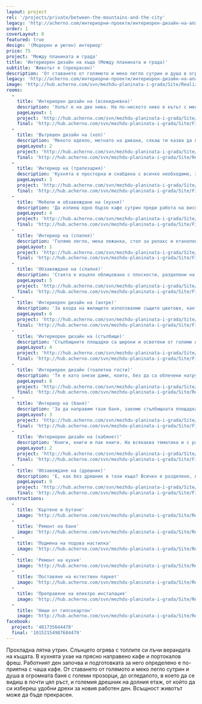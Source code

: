 ```yaml
---
layout: project
rel: '/projects/private/between-the-mountains-and-the-city'
legacy: 'http://acherno.com/интериорни-проекти/интериорен-дизайн-на-апартаменти/планината-и-града/интериорен-дизайн.html'
order: 1
coverLayout: 8
featured: true
design: '(Модерен и уютен) интериор'
price: 75
project: 'Между планината и града'
title: 'Интериорен дизайн на къща (Между планината и града)'
subtitle: 'Животът е (прекрасен)'
description: 'От ставането от голямото и меко легло сутрин и душа в огромната баня с големи прозорци, до огледалото, в което да се видиш в почти цял ръст, и големия дрешник на долния етаж, от който да си избереш удобни дрехи за новия работен ден.'
legacy: 'http://acherno.com/интериорни-проекти/интериорен-дизайн-на-апартаменти/планината-и-града/интериорен-дизайн.html'
image: 'http://hub.acherno.com/svn/mezhdu-planinata-i-grada/Site/Realizacia/31.jpg'
rooms:
  -
    title: 'Интериорен дизайн на (всекидневна)'
    description: 'Холът е на две нива. На по-ниското ниво е кътът с меката мебел, големият телевизор и камината за студените зимни вечери. Изкуствено създадените обеми обгръщат двустранната ъглова камина и създават още едно ниво с продълговата ниша, която е облицована с релефен камък.'
    pageLayout: 1
    project: 'http://hub.acherno.com/svn/mezhdu-planinata-i-grada/Site/3D/01-h_f.jpg'
    final: 'http://hub.acherno.com/svn/mezhdu-planinata-i-grada/Site/Finalni/01_snimka.jpg'
  -
    title: 'Вътрешен дизайн на (хол)'
    description: 'Мекото одеяло, метнато на дивана, сякаш ти казва да полегнеш с хубава книга в ръка и да забравиш за целия свят около себе си.'
    pageLayout: 2
    project: 'http://hub.acherno.com/svn/mezhdu-planinata-i-grada/Site/3D/04-3d.jpg'
    final: 'http://hub.acherno.com/svn/mezhdu-planinata-i-grada/Site/Realizacia/31.jpg'
  -
    title: 'Интериор на (трапезария)'
    description: 'Кухнята е просторна и снабдена с всичко необходимо, за да си приготвиш вкусна закуска в неделя сутрин или лека вечеря в петък вечер.'
    pageLayout: 3
    project: 'http://hub.acherno.com/svn/mezhdu-planinata-i-grada/Site/3D/08-h_f.jpg'
    final: 'http://hub.acherno.com/svn/mezhdu-planinata-i-grada/Site/Finalni/08-snimka.jpg'
  -
    title: 'Мебели и обзавеждане на (кухня)'
    description: 'Да изпиеш едно бързо кафе сутрин преди работа на високия бар или да поканиш семейството си на празнична вечеря на голямата и удобна маса.'
    pageLayout: 4
    project: 'http://hub.acherno.com/svn/mezhdu-planinata-i-grada/Site/3D/09-h_f.jpg'
    final: 'http://hub.acherno.com/svn/mezhdu-planinata-i-grada/Site/Finalni/09-snimka.jpg'
  -
    title: 'Интериор на (спалня)'
    description: 'Голямо легло, мека лежанка, стол за релакс и етанолова камина. Как да станеш от леглото в неделя сутрин?! Много по-добре е да си вземеш лаптопа и да видиш какви ги върши светът около теб. Към обяд, като огладнееш, може и да решиш да станеш, а може би не?'
    pageLayout: 1
    project: 'http://hub.acherno.com/svn/mezhdu-planinata-i-grada/Site/3D/36-s_f.jpg'
    final: 'http://hub.acherno.com/svn/mezhdu-planinata-i-grada/Site/Finalni/36-snimka.jpg'
  -
    title: 'Обзавеждане на (спалня)'
    description: 'Стаята е изцяло облицована с плоскости, разделени на големи пана, като и вратата е скрита в нея. Дървесният декор се съчетава с лакираните бели плоскости, създаващи приятен и уютен контраст.'
    pageLayout: 5
    project: 'http://hub.acherno.com/svn/mezhdu-planinata-i-grada/Site/3D/34-3d.jpg'
    final: 'http://hub.acherno.com/svn/mezhdu-planinata-i-grada/Site/Finalni/34-snimka.jpg'
  -
    title: 'Интериорен дизайн на (антре)'
    description: 'За входа на жилището използвахме същите цветове, както в целия интериор на къщата. Сивите плочки на пода са в два размера. Шкафът е лек, голямото огледало е в черна лакирана рамка, а лампите разпръскват по уникален начин светлината над него и гарантират уютното посрещане на гостите.'
    pageLayout: 6
    project: 'http://hub.acherno.com/svn/mezhdu-planinata-i-grada/Site/3D/10-a_f.jpg'
    final: 'http://hub.acherno.com/svn/mezhdu-planinata-i-grada/Site/Finalni/10-snimka.jpg'
  -
    title: 'Интериорен дизайн на (стълбище)'
    description: 'Стълбищните площадки са широки и осветени от големи френски прозорци. При къща на три етажа не липсват подобни пространства. Усвоихме ги с отворени етажерки и красиви предмети, донесени от дългите екзотични пътувания, хубави книги и разбира се, сервизни шкафове. Вие може и да не ги забелязвате, но те са там.'
    pageLayout: 4
    project: 'http://hub.acherno.com/svn/mezhdu-planinata-i-grada/Site/3D/30-p_f.jpg'
    final: 'http://hub.acherno.com/svn/mezhdu-planinata-i-grada/Site/Finalni/30-snimka.jpg'
  -
    title: 'Интериорен дизайн (тоалетна гости)'
    description: 'Тя е като онези дами, които, без да са облечени натруфено и да са целите в надписи на известни марки, изглеждат супер стилно и имат онази класа, към която мнозина се стремят, но рядко я достигат. '
    pageLayout: 8
    project: 'http://hub.acherno.com/svn/mezhdu-planinata-i-grada/Site/3D/14-b_f.jpg'
    final: 'http://hub.acherno.com/svn/mezhdu-planinata-i-grada/Site/Realizacia/50.jpg'
  -
    title: 'Интериор на (баня)'
    description: 'За да направим тази баня, заехме стълбищната площадка на етажа с огромния прозорец. Превърнахме я в светло и просторно помещение далеч от разбирането за стандартна баня. Уютно и приятно място с ненатрапчив лукс, предлагащо безспорно удобство. Как да не започнеш деня си с усмивка, оглеждайки се в огромното огледало, обляно от естествена светлина?'
    pageLayout: 3
    project: 'http://hub.acherno.com/svn/mezhdu-planinata-i-grada/Site/3D/38-3d.jpg'
    final: 'http://hub.acherno.com/svn/mezhdu-planinata-i-grada/Site/Finalni/38-snimka.jpg'
  -
    title: 'Интериорен дизайн на (кабинет)'
    description: 'Книги, книги и пак книги. На всякаква тематика и с различна големина, събрали толкова мъдрост и знания в себе си. Детайлът на библиотеката присъства, без да се натрапва. Бюрото контрастира с умерената си визия и стъкления си плот, създавайки приятно пространство, в което да помислиш на спокойствие, да поработиш или просто да си прегледаш пощата.'
    pageLayout: 2
    project: 'http://hub.acherno.com/svn/mezhdu-planinata-i-grada/Site/3D/20-3d.jpg'
    final: 'http://hub.acherno.com/svn/mezhdu-planinata-i-grada/Site/Finalni/20-snimka.jpg'
  -
    title: 'Обзавеждане на (дрешник)'
    description: 'Е, как без дрешник в тази къща? Всичко е разделено, всичко е подредено. Всичко се вижда и може лесно да се ориентираш. Вратовръзките и часовниците са в чекмеджетата под стъклената витрина. Така всяка сутрин си избираш и съчетаваш дрехи, както би го направил в скъп бутик.'
    pageLayout: 9
    project: 'http://hub.acherno.com/svn/mezhdu-planinata-i-grada/Site/3D/26-3d.jpg'
    final: 'http://hub.acherno.com/svn/mezhdu-planinata-i-grada/Site/Finalni/26-snimka.jpg'
constructions:
  - 
    title: 'Къртене и бутане'
    image: 'http://hub.acherno.com/svn/mezhdu-planinata-i-grada/Site/Remonti/IMG_6852.JPG'
  - 
    title: 'Ремонт на баня'
    image: 'http://hub.acherno.com/svn/mezhdu-planinata-i-grada/Site/Remonti/IMG_6434.JPG'
  - 
    title: 'Подмяна на подова настилка'
    image: 'http://hub.acherno.com/svn/mezhdu-planinata-i-grada/Site/Remonti/IMG_6452.JPG'
  - 
    title: 'Ремонт на кухня'
    image: 'http://hub.acherno.com/svn/mezhdu-planinata-i-grada/Site/Remonti/IMG_6443.JPG'
  - 
    title: 'Поставяне на естествен паркет'
    image: 'http://hub.acherno.com/svn/mezhdu-planinata-i-grada/Site/Remonti/IMG_9376.JPG'
  - 
    title: 'Преправяне на електро инсталация'
    image: 'http://hub.acherno.com/svn/mezhdu-planinata-i-grada/Site/Remonti/IMG_7972.JPG'
  - 
    title: 'Ниши от гипсокартон'
    image: 'http://hub.acherno.com/svn/mezhdu-planinata-i-grada/Site/Remonti/IMG_9378.JPG'
facebook:
  project: '481735644478'
  final: '10152154987684479'
---
```

Прохладна лятна утрин. Слънцето огрява с топлите си лъчи верандата на къщата. В кухнята ухае на прясно направено кафе и портокалов фреш. Работният ден започва и подготовката за него определено е по-приятна с чаша кафе. От ставането от голямото и меко легло сутрин и душа в огромната баня с големи прозорци, до огледалото, в което да се видиш в почти цял ръст, и големия дрешник на долния етаж, от който да си избереш удобни дрехи за новия работен ден. Всъщност животът може да бъде прекрасен.
